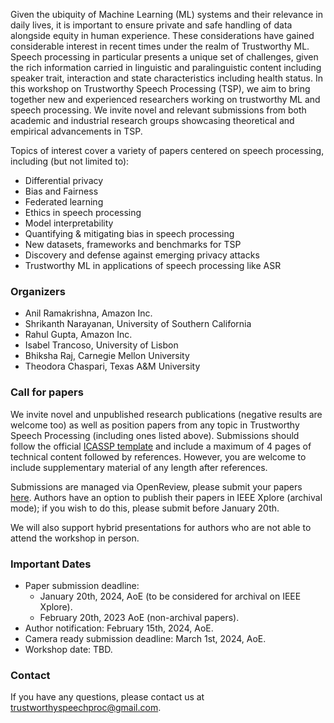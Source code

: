 Given the ubiquity of Machine Learning (ML) systems and their relevance in daily lives, it is important to ensure private and safe handling of data alongside equity in human experience. These considerations have gained considerable interest in recent times under the realm of Trustworthy ML. Speech processing in particular presents a unique set of challenges, given the rich information carried in linguistic and paralinguistic content including speaker trait, interaction and state characteristics including health status. In this workshop on Trustworthy Speech Processing (TSP), we aim to bring together new and experienced researchers working on trustworthy ML and speech processing. We invite novel and relevant submissions from both academic and industrial research groups showcasing theoretical and empirical advancements in TSP.

Topics of interest cover a variety of papers centered on speech processing, including (but not
limited to):
- Differential privacy
- Bias and Fairness
- Federated learning
- Ethics in speech processing
- Model interpretability
- Quantifying & mitigating bias in speech processing
- New datasets, frameworks and benchmarks for TSP
- Discovery and defense against emerging privacy attacks
- Trustworthy ML in applications of speech processing like ASR

### Organizers
- Anil Ramakrishna, Amazon Inc.
- Shrikanth Narayanan, University of Southern California
- Rahul Gupta, Amazon Inc.
- Isabel Trancoso, University of Lisbon
- Bhiksha Raj, Carnegie Mellon University
- Theodora Chaspari, Texas A&M University

### Call for papers
We invite novel and unpublished research publications (negative results are welcome too) as well as position papers from any topic in Trustworthy Speech Processing (including ones listed above). Submissions should follow the official [ICASSP template](https://cmsworkshops.com/ICASSP2024/papers/paper_kit.php) and include a maximum of 4 pages of technical content followed by references. However, you are welcome to include supplementary material of any length after references.

Submissions are managed via OpenReview, please submit your papers [here](https://openreview.net/group?id=ICASSP/2024/Workshop/TSP). Authors have an option to publish their papers in IEEE Xplore (archival mode); if you wish to do this, please submit before January 20th. 

We will also support hybrid presentations for authors who are not able to attend the workshop in person. 

### Important Dates
- Paper submission deadline:
  - January 20th, 2024, AoE (to be considered for archival on IEEE Xplore).
  - February 20th, 2023 AoE (non-archival papers).
- Author notification: February 15th, 2024, AoE.
- Camera ready submission deadline: March 1st, 2024, AoE.
- Workshop date: TBD.

### Contact
If you have any questions, please contact us at trustworthyspeechproc@gmail.com.
